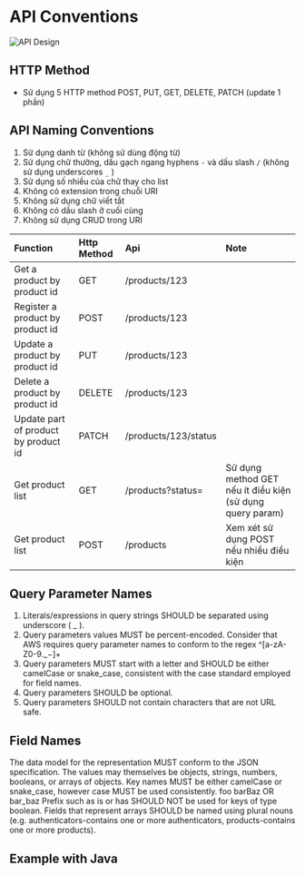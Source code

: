 # API Conventions

 ![API Design](~@assets/images/api-design.jpg)

## HTTP Method

- Sử dụng 5 HTTP method POST, PUT, GET, DELETE, PATCH (update 1 phần)

## API Naming Conventions

1. Sử dụng danh từ (không sử dùng động từ)
2. Sử dụng chữ thường, dấu gạch ngang hyphens `-` và dấu slash `/` (không sử dụng underscores `_` )
3. Sử dụng số nhiều của chữ thay cho list
4. Không có extension trong chuỗi URI
5. Không sử dụng chữ viết tắt
6. Không có dấu slash ở cuối cùng
7. Không sử dụng CRUD trong URI

| Function                             | Http Method | Api                  | Note                                                      |
|:-------------------------------------|:------------|:---------------------|:----------------------------------------------------------|
| Get a product by product id          | GET         | /products/123        |                                                           |
| Register a product by product id     | POST        | /products/123        |                                                           |
| Update a product by product id       | PUT         | /products/123        |                                                           |
| Delete a product by product id       | DELETE      | /products/123        |                                                           |
| Update part of product by product id | PATCH       | /products/123/status |                                                           |
| Get product list                     | GET         | /products?status=    | Sử dụng method GET nếu ít điều kiện (sử dụng query param) |
| Get product list                     | POST        | /products            | Xem xét sử dụng POST nếu nhiều điều kiện                  |

## Query Parameter Names

1. Literals/expressions in query strings SHOULD be separated using underscore ( _ ).
2. Query parameters values MUST be percent-encoded. Consider that AWS requires query parameter names to conform to the regex ^[a-zA-Z0-9._$-]+$
3. Query parameters MUST start with a letter and SHOULD be either camelCase or snake_case, consistent with the case standard employed for field names.
4. Query parameters SHOULD be optional.
5. Query parameters SHOULD not contain characters that are not URL safe.

## Field Names

The data model for the representation MUST conform to the JSON specification.
The values may themselves be objects, strings, numbers, booleans, or arrays of objects.
Key names MUST be either camelCase or snake_case, however case MUST be used consistently.
foo
barBaz OR bar_baz
Prefix such as is or has SHOULD NOT be used for keys of type boolean.
Fields that represent arrays SHOULD be named using plural nouns (e.g. authenticators-contains one or more authenticators, products-contains one or more products).

## Example with Java
